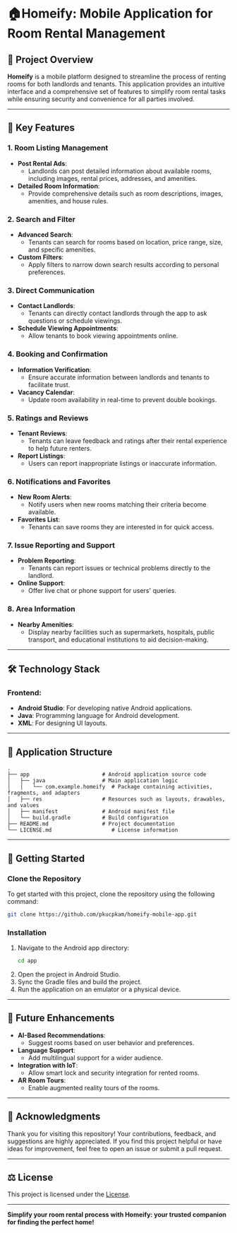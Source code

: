 # 🏠Homeify: Mobile Application for Room Rental Management

## 📖 Project Overview
**Homeify** is a mobile platform designed to streamline the process of renting rooms for both landlords and tenants. This application provides an intuitive interface and a comprehensive set of features to simplify room rental tasks while ensuring security and convenience for all parties involved.

---

## 🎯 Key Features

### **1. Room Listing Management**
- **Post Rental Ads**:
  - Landlords can post detailed information about available rooms, including images, rental prices, addresses, and amenities.
- **Detailed Room Information**:
  - Provide comprehensive details such as room descriptions, images, amenities, and house rules.

### **2. Search and Filter**
- **Advanced Search**:
  - Tenants can search for rooms based on location, price range, size, and specific amenities.
- **Custom Filters**:
  - Apply filters to narrow down search results according to personal preferences.

### **3. Direct Communication**
- **Contact Landlords**:
  - Tenants can directly contact landlords through the app to ask questions or schedule viewings.
- **Schedule Viewing Appointments**:
  - Allow tenants to book viewing appointments online.

### **4. Booking and Confirmation**
- **Information Verification**:
  - Ensure accurate information between landlords and tenants to facilitate trust.
- **Vacancy Calendar**:
  - Update room availability in real-time to prevent double bookings.

### **5. Ratings and Reviews**
- **Tenant Reviews**:
  - Tenants can leave feedback and ratings after their rental experience to help future renters.
- **Report Listings**:
  - Users can report inappropriate listings or inaccurate information.

### **6. Notifications and Favorites**
- **New Room Alerts**:
  - Notify users when new rooms matching their criteria become available.
- **Favorites List**:
  - Tenants can save rooms they are interested in for quick access.

### **7. Issue Reporting and Support**
- **Problem Reporting**:
  - Tenants can report issues or technical problems directly to the landlord.
- **Online Support**:
  - Offer live chat or phone support for users' queries.

### **8. Area Information**
- **Nearby Amenities**:
  - Display nearby facilities such as supermarkets, hospitals, public transport, and educational institutions to aid decision-making.

---

## 🛠️ Technology Stack

### Frontend:
- **Android Studio**: For developing native Android applications.
- **Java**: Programming language for Android development.
- **XML**: For designing UI layouts.

---

## 📂 Application Structure

```plaintext
.
├── app                       # Android application source code
│   ├── java                  # Main application logic
│   │   └── com.example.homeify  # Package containing activities, fragments, and adapters
│   ├── res                   # Resources such as layouts, drawables, and values
│   ├── manifest              # Android manifest file
│   └── build.gradle          # Build configuration
├── README.md                 # Project documentation
└── LICENSE.md                   # License information
```

---

## 🚀 Getting Started

### Clone the Repository
To get started with this project, clone the repository using the following command:

```bash
git clone https://github.com/pkucpkam/homeify-mobile-app.git
```

### Installation
1. Navigate to the Android app directory:
   ```bash
   cd app
   ```
2. Open the project in Android Studio.
3. Sync the Gradle files and build the project.
4. Run the application on an emulator or a physical device.

---

## 🚀 Future Enhancements

- **AI-Based Recommendations**:
  - Suggest rooms based on user behavior and preferences.
- **Language Support**:
  - Add multilingual support for a wider audience.
- **Integration with IoT**:
  - Allow smart lock and security integration for rented rooms.
- **AR Room Tours**:
  - Enable augmented reality tours of the rooms.

---

## 🤝 Acknowledgments
Thank you for visiting this repository! Your contributions, feedback, and suggestions are highly appreciated. If you find this project helpful or have ideas for improvement, feel free to open an issue or submit a pull request.

---

## ⚖️ License
This project is licensed under the [License](LICENSE.d).

---

**Simplify your room rental process with Homeify: your trusted companion for finding the perfect home!**
